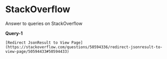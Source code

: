 # StackOverflow
Answer to queries on StackOverflow

**Query-1**
```
[Redirect JsonResult to View Page] (https://stackoverflow.com/questions/50594336/redirect-jsonresult-to-view-page/50594433#50594433)
````
